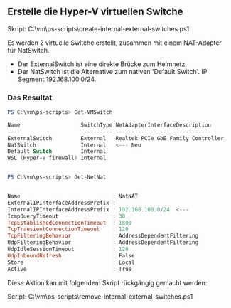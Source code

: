 ## Erstelle die Hyper-V virtuellen Switche

Skript: C:\vm\ps-scripts\create-internal-external-switches.ps1

Es werden 2 virtuelle Switche erstellt, zusammen mit einem NAT-Adapter für NatSwitch.

* Der ExternalSwitch ist eine direkte Brücke zum Heimnetz.
* Der NatSwitch ist die Alternative zum nativen 'Default Switch'. IP Segment 192.168.100.0/24.

### Das Resultat

```powershell
PS C:\vm\ps-scripts> Get-VMSwitch

Name                   SwitchType NetAdapterInterfaceDescription
----                   ---------- ------------------------------
ExternalSwitch         External   Realtek PCIe GbE Family Controller   <--- Neu
NatSwitch              Internal   <--- Neu
Default Switch         Internal
WSL (Hyper-V firewall) Internal


PS C:\vm\ps-scripts> Get-NetNat


Name                             : NatNAT
ExternalIPInterfaceAddressPrefix :
InternalIPInterfaceAddressPrefix : 192.168.100.0/24  <---
IcmpQueryTimeout                 : 30
TcpEstablishedConnectionTimeout  : 1800
TcpTransientConnectionTimeout    : 120
TcpFilteringBehavior             : AddressDependentFiltering
UdpFilteringBehavior             : AddressDependentFiltering
UdpIdleSessionTimeout            : 120
UdpInboundRefresh                : False
Store                            : Local
Active                           : True
```

Diese Aktion kan mit folgendem Skript rückgängig gemacht werden:

Script: C:\vm\ps-scripts\remove-internal-external-switches.ps1
